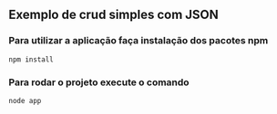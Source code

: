 ## Exemplo de crud simples com JSON

###  Para utilizar a aplicação faça instalação dos pacotes npm
`npm install`


###  Para rodar o projeto execute o comando
`node app`
